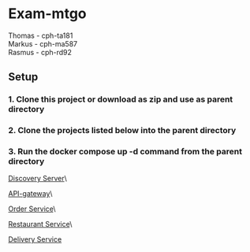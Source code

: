 # Exam-mtgo #
Thomas - cph-ta181  
Markus - cph-ma587  
Rasmus - cph-rd92  

## Setup ##
### 1.  Clone this project or download as zip and use as parent directory ### 

### 2.  Clone the projects listed below into the parent directory ### 

### 3.  Run the docker compose up -d command from the parent directory ### 

[Discovery Server](https://github.com/MRT-exam/exam-discovery-server)\  

[API-gateway](https://github.com/MRT-exam/exam-api-gateway)\  

[Order Service](https://github.com/MRT-exam/exam-order-service)\  

[Restaurant Service](https://github.com/MRT-exam/exam-restaurant-service)\  

[Delivery Service](https://github.com/MRT-exam/exam-delivery-service)

